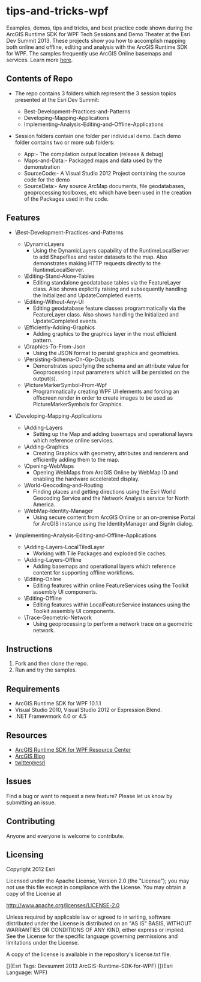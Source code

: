 tips-and-tricks-wpf
===================

Examples, demos, tips and tricks, and best practice code shown during the ArcGIS Runtime SDK for WPF Tech Sessions and Demo Theater at the Esri Dev Summit 2013. 
These projects show you how to accomplish mapping both online and offline, editing and analysis with the ArcGIS Runtime SDK for WPF.
The samples frequently use ArcGIS Online basemaps and services. Learn more [here](http://www.arcgis.com/about/).


## Contents of Repo

* The repo contains 3 folders which represent the 3 session topics presented at the Esri Dev Summit:
	* Best-Development-Practices-and-Patterns
	* Developing-Mapping-Applications
	* Implementing-Analysis-Editing-and-Offline-Applications

* Session folders contain one folder per individual demo. Each demo folder contains two or more sub folders:
	* App:- 			The compilation output location (release & debug)
	* Maps-and-Data:- 	Packaged maps and data used by the demonstration
	* SourceCode:-		A Visual Studio 2012 Project containing the source code for the demo
	* SourceData:-		Any source ArcMap documents, file geodatabases, geoprocessing toolboxes, etc which have been used in the creation of the Packages used in the code.


## Features

* \Best-Development-Practices-and-Patterns
	* \DynamicLayers
		* Using the DynamicLayers capability of the RuntimeLocalServer to add Shapefiles and raster datasets to the map. Also demonstrates making HTTP requests directly to the RuntimeLocalServer.
	* \Editing-Stand-Alone-Tables
		* Editing standalone geodatabase tables via the FeatureLayer class. Also shows explicitly raising and subsequently handling the Initialized and UpdateCompleted events.
	* \Editing-Without-Any-UI
		* Editing geodatabase feature classes programmatically via the FeatureLayer class. Also shows handling the Initialized and UpdateCompleted events.
	* \Efficiently-Adding-Graphics
		* Adding graphics to the graphics layer in the most efficient pattern.
	* \Graphics-To-From-Json
		* Using the JSON format to persist graphics and geometries.
	* \Persisting-Schema-On-Gp-Outputs
		* Demonstrates specifying the schema and an attribute value for Geoprocessing input parameters which will be persisted on the output(s).
	* \PictureMarkerSymbol-From-Wpf
		* Programmatically creating WPF UI elements and forcing an offscreen render in order to create images to be used as PictureMarkerSymbols for Graphics.

* \Developing-Mapping-Applications
	* \Adding-Layers
		* Setting up the Map and adding basemaps and operational layers which reference online services.
	* \Adding-Graphics
		* Creating Graphics with geometry, attributes and renderers and efficiently adding them to the map.
	* \Opening-WebMaps
		* Opening WebMaps from ArcGIS Online by WebMap ID and enabling the hardware accelerated display. 
	* \World-Geocoding-and-Routing
		* Finding places and getting directions using the Esri World Geocoding Service and the Network Analysis service for North America.
	* \WebMap-Identity-Manager
		* Using secure content from ArcGIS Online or an on-premise Portal for ArcGIS instance using the IdentityManager and SignIn dialog.
		
* \Implementing-Analysis-Editing-and-Offline-Applications
	* \Adding-Layers-LocalTiledLayer
		* Working with Tile Packages and exploded tile caches.
	* \Adding-Layers-Offline
		* Adding basemaps and operational layers which reference content for supporting offline workflows.
	* \Editing-Online
		* Editing features within online FeatureServices using the Toolkit assembly UI components.
	* \Editing-Offline
		* Editing features within LocalFeatureService instances using the Toolkit assembly UI components.
	* \Trace-Geometric-Network
		* Using geoprocessing to perform a network trace on a geometric network.


## Instructions


1. Fork and then clone the repo. 
2. Run and try the samples.


## Requirements

* ArcGIS Runtime SDK for WPF 10.1.1
* Visual Studio 2010, Visual Studio 2012 or Expression Blend.
* .NET Framewmork 4.0 or 4.5


## Resources


* [ArcGIS Runtime SDK for WPF Resource Center](http://resources.arcgis.com/en/communities/runtime-wpf/index.html)
* [ArcGIS Blog](http://blogs.esri.com/esri/arcgis/)
* [twitter@esri](http://twitter.com/esri)


## Issues


Find a bug or want to request a new feature?  Please let us know by submitting an issue.


## Contributing


Anyone and everyone is welcome to contribute. 


## Licensing
Copyright 2012 Esri


Licensed under the Apache License, Version 2.0 (the "License");
you may not use this file except in compliance with the License.
You may obtain a copy of the License at


   http://www.apache.org/licenses/LICENSE-2.0


Unless required by applicable law or agreed to in writing, software
distributed under the License is distributed on an "AS IS" BASIS,
WITHOUT WARRANTIES OR CONDITIONS OF ANY KIND, either express or implied.
See the License for the specific language governing permissions and
limitations under the License.


A copy of the license is available in the repository's license.txt file.


[](Esri Tags: Devsummt 2013 ArcGIS-Runtime-SDK-for-WPF)
[](Esri Language: WPF)​